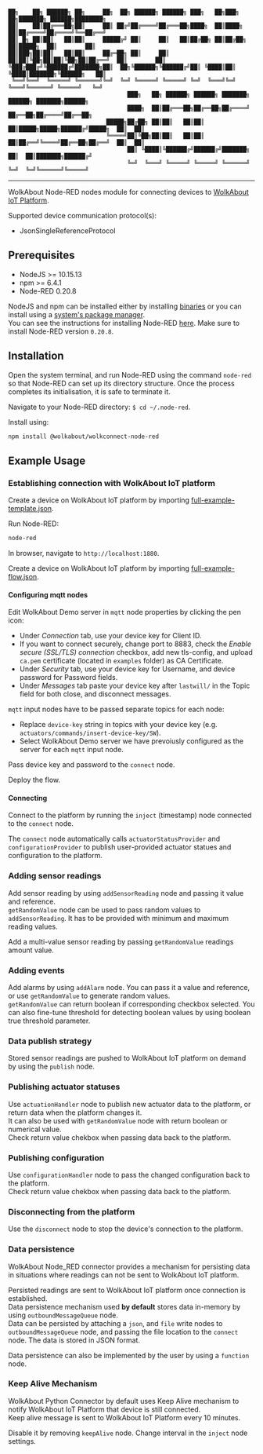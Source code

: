 ```
██╗    ██╗ ██████╗ ██╗     ██╗  ██╗ ██████╗ ██████╗ ███╗   ██╗███╗   ██╗███████╗ ██████╗████████╗
██║    ██║██╔═══██╗██║     ██║ ██╔╝██╔════╝██╔═══██╗████╗  ██║████╗  ██║██╔════╝██╔════╝╚══██╔══╝
██║ █╗ ██║██║   ██║██║     █████╔╝ ██║     ██║   ██║██╔██╗ ██║██╔██╗ ██║█████╗  ██║        ██║   
██║███╗██║██║   ██║██║     ██╔═██╗ ██║     ██║   ██║██║╚██╗██║██║╚██╗██║██╔══╝  ██║        ██║   
╚███╔███╔╝╚██████╔╝███████╗██║  ██╗╚██████╗╚██████╔╝██║ ╚████║██║ ╚████║███████╗╚██████╗   ██║   
 ╚══╝╚══╝  ╚═════╝ ╚══════╝╚═╝  ╚═╝ ╚═════╝ ╚═════╝ ╚═╝  ╚═══╝╚═╝  ╚═══╝╚══════╝ ╚═════╝   ╚═╝   
                                  ███╗   ██╗ ██████╗ ██████╗ ███████╗    ██████╗ ███████╗██████╗ 
                                  ████╗  ██║██╔═══██╗██╔══██╗██╔════╝    ██╔══██╗██╔════╝██╔══██╗
                            █████╗██╔██╗ ██║██║   ██║██║  ██║█████╗█████╗██████╔╝█████╗  ██║  ██║
                            ╚════╝██║╚██╗██║██║   ██║██║  ██║██╔══╝╚════╝██╔══██╗██╔══╝  ██║  ██║
                                  ██║ ╚████║╚██████╔╝██████╔╝███████╗    ██║  ██║███████╗██████╔╝
                                  ╚═╝  ╚═══╝ ╚═════╝ ╚═════╝ ╚══════╝    ╚═╝  ╚═╝╚══════╝╚═════╝ 
```
--- 
WolkAbout Node-RED nodes module for connecting devices to [WolkAbout IoT Platform](https://demo.wolkabout.com/).

Supported device communication protocol(s):
* JsonSingleReferenceProtocol

## Prerequisites

* NodeJS >= 10.15.13
* npm >= 6.4.1
* Node-RED 0.20.8

NodeJS and npm can be installed either by installing [binaries](https://nodejs.org/en/download/) or you can install using a [system's package manager](https://nodejs.org/en/download/package-manager/).<br>
You can see the instructions for installing Node-RED [here](https://nodered.org/docs/getting-started/installation).
Make sure to install Node-RED version ```0.20.8```.

## Installation

Open the system terminal, and run Node-RED using the command ```node-red``` so that Node-RED can set up its directory structure.
Once the process completes its initialisation, it is safe to terminate it. 

Navigate to your Node-RED directory: ```$ cd ~/.node-red```.

Install using:

```sh
npm install @wolkabout/wolkconnect-node-red
```

## Example Usage

### Establishing connection with WolkAbout IoT platform

Create a device on WolkAbout IoT platform by importing [full-example-template.json](/examples/full-feature-set/full-example-template.json).<br>

Run Node-RED:

```sh
node-red
```

In browser, navigate to ```http://localhost:1880```.

Create a device on WolkAbout IoT platform by importing [full-example-flow.json](/examples/full-feature-set/full-example-flow.json).

#### Configuring mqtt nodes

Edit WolkAbout Demo server in ```mqtt``` node properties by clicking the pen icon:

- Under *Connection* tab, use your device key for Client ID.
- If you want to connect securely, change port to 8883, check the *Enable secure (SSL/TLS) connection* checkbox, add new tls-config, and upload ```ca.pem``` certificate (located in ```examples``` folder) as CA Certificate.
- Under *Security* tab, use your device key for Username, and device password for Password fields.
- Under *Messages* tab paste your device key after ```lastwill/``` in the Topic field for both close, and disconnect messages.

```mqtt``` input nodes have to be passed separate topics for each node:

- Replace ```device-key``` string in topics with your device key (e.g. ```actuators/commands/insert-device-key/SW```).
- Select WolkAbout Demo server we have prevoiusly configured as the server for each ```mqtt``` input node.

Pass device key and password to the ```connect``` node.

Deploy the flow.

#### Connecting

Connect to the platform by running the ```inject``` (timestamp) node connected to the ```connect``` node.

The ```connect``` node automatically calls ```actuatorStatusProvider``` and ```configurationProvider```  to publish user-provided actuator statues and configuration to the platform.

### Adding sensor readings

Add sensor reading by using ```addSensorReading``` node and passing it value and reference.<br>
```getRandomValue``` node can be used to pass random values to ```addSensorReading```. It has to be provided with minimum and maximum reading values.

Add a multi-value sensor reading by passing ```getRandomValue``` readings amount value.

### Adding events

Add alarms by using ```addAlarm``` node. You can pass it a value and reference, or use ```getRandomValue``` to generate random values.<br>
```getRandomValue``` can return boolean if corresponding checkbox selected. You can also fine-tune threshold for detecting boolean values by using boolean true threshold parameter.

### Data publish strategy

Stored sensor readings are pushed to WolkAbout IoT platform on demand by using the ```publish``` node.

### Publishing actuator statuses

Use ```actuationHandler``` node to publish new actuator data to the platform, or return data when the platform changes it.<br>
It can also be used with ```getRandomValue``` node with return boolean or numerical value.<br>
Check return value chekbox when passing data back to the platform.

### Publishing configuration

Use ```configurationHandler``` node to pass the changed configuration back to the platform.<br>
Check return value chekbox when passing data back to the platform.

### Disconnecting from the platform

Use the ```disconnect``` node to stop the device's connection to the platform.

### Data persistence

WolkAbout Node_RED connector provides a mechanism for persisting data in situations where readings can not be sent to WolkAbout IoT platform.<br>

Persisted readings are sent to WolkAbout IoT platform once connection is established.<br>
Data persistence mechanism used **by default** stores data in-memory by using ```outboundMessageQueue``` node.<br>
Data can be persisted by attaching a ```json```, and ```file``` write nodes to ```outboundMessageQueue``` node, and passing the file location to the ```connect``` node. The data is stored in JSON format.<br>

Data persistence can also be implemented by the user by using a ```function``` node.<br>

### Keep Alive Mechanism

WolkAbout Python Connector by default uses Keep Alive mechanism to notify WolkAbout IoT Platform that device is still connected.<br>
Keep alive message is sent to WolkAbout IoT Platform every 10 minutes.<br>

Disable it by removing ```keepAlive``` node. Change interval in the ```inject``` node settings.